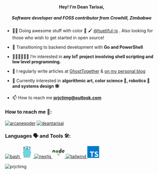 
<h4 align="center">Hey! I'm Dean Tarisai,</h4>
<h5 align="center">Software developer and FOSS contributor from Crowhill, Zimbabwe</h5>

- 🧑‍🎨 Doing awesome stuff with color 🎨 🖌️   [@huetiful-js](https://github.com/prjctimg/huetiful) . Also looking for those who wish to get started in open source!

- 🌱 Transitioning to backend development with **Go and PowerShell**

- 👩🏽‍💻👨🏾‍💻 I’m interested in **any IoT project involving shell scripting and low level programming.**

- 📝 I regularly write articles at  [GhostTogether](semicolon.dev/@iamdeeper) & [on my personal blog](deantarisai.com)

- 🔬 Currently interested in **algorithmic art, color science 🧪, robotics 🤖 and systems design 🕸️**

- 📫 How to reach me **prjctimg@outlook.com**

<h3 align="left">How to reach me 📠:</h3>
<p align="left">
<a href="https://wa.link/kct4ek" target="blank"><img align="center" src="https://raw.githubusercontent.com/rahuldkjain/github-profile-readme-generator/master/src/images/icons/Social/whatsapp.svg" alt="arcaneqoder" height="30" width="40" /></a>
<a href="https://twitter.com/deantarisai" target="blank"><img align="center" src="https://raw.githubusercontent.com/rahuldkjain/github-profile-readme-generator/master/src/images/icons/Social/twitter.svg" alt="deantarisai" height="30" width="40" /></a>
</a>
</p>

<h3 align="left">Languages 🗣️ and Tools 🛠️:</h3>
<p align="left"> <a href="https://www.gnu.org/software/bash/" target="_blank" rel="noreferrer"> <img src="https://www.vectorlogo.zone/logos/gnu_bash/gnu_bash-icon.svg" alt="bash" width="40" height="40"/> </a> <a href="https://golang.org" target="_blank" rel="noreferrer"> <img src="https://raw.githubusercontent.com/devicons/devicon/master/icons/go/go-original.svg" alt="go" width="40" height="40"/> </a> <a href="https://nextjs.org/" target="_blank" rel="noreferrer"> <img src="https://cdn.worldvectorlogo.com/logos/nextjs-2.svg" alt="nextjs" width="40" height="40"/> </a> <a href="https://nodejs.org" target="_blank" rel="noreferrer"> <img src="https://raw.githubusercontent.com/devicons/devicon/master/icons/nodejs/nodejs-original-wordmark.svg" alt="nodejs" width="40" height="40"/> </a><a href="https://tailwindcss.com/" target="_blank" rel="noreferrer"> <img src="https://www.vectorlogo.zone/logos/tailwindcss/tailwindcss-icon.svg" alt="tailwind" width="40" height="40"/> </a> <a href="https://www.typescriptlang.org/" target="_blank" rel="noreferrer"> <img src="https://raw.githubusercontent.com/devicons/devicon/master/icons/typescript/typescript-original.svg" alt="typescript" width="40" height="40"/> </a> </p>


<p><img align="center" src="https://github-readme-stats.vercel.app/api/top-langs?username=prjctimg&show_icons=true&locale=en&layout=compact" alt="prjctimg" /></p>
